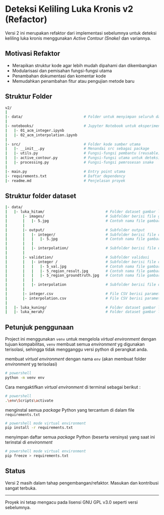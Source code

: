 # Deteksi Keliling Luka Kronis v2 (Refactor)

Versi 2 ini merupakan refaktor dari implementasi sebelumnya untuk deteksi keliling luka kronis menggunakan _Active Contour (Snake)_ dan variannya.

## Motivasi Refaktor

- Merapikan struktur kode agar lebih mudah dipahami dan dikembangkan
- Modularisasi dan pemisahan fungsi-fungsi utama
- Penambahan dokumentasi dan komentar kode
- Memudahkan penambahan fitur atau pengujian metode baru

## Struktur Folder

```bash
v2/
|
|- data/                            # Folder untuk menyimpan seluruh dataset
|
|- notebooks/                       # Jupyter Notebook untuk eksperimen, testing, dan catatan
|   |- 01_acm_integer.ipynb
|   |- 02_acm_interpolation.ipynb
|
|- src/                             # Folder kode sumber utama
|   |- __init__.py                  # Menandai src sebagai package
|   |- utils.py                     # Fungsi-fungsi pembantu (reusable)
|   |- active_contour.py            # Fungsi-fungsi utama untuk deteksi keliling menggunakan active contour (snake)
|   |- processing.py                # Fungsi-fungsi pemrosesan snake
|
|- main.py                          # Entry point utama
|- requirements.txt                 # Daftar dependency
|- readme.md                        # Penjelasan proyek
```

## Struktur folder dataset

```bash
|- data/
|   |- luka_hitam/                            # Folder dataset gambar luka dengan karakteristik warna hitam
|       |- images/                            # Subfolder berisi file gambar yg siap di proses
|       |   |- 5.jpg                          # Contoh nama file gambar luka
|       |
|       |- output/                            # Subfolder output
|       |   |- integer/                       # Subfolder berisi file output hasil deteksi menggunakan acm integer
|       |   |   |- 5.jpg                      # Contoh nama file gambar hasil deteksi
|       |   |
|       |   |- interpolation/                 # Subfolder berisi file output hasil deteksi menggunakan acm interpolasi
|       |
|       |- validation/                        # Subfolder validasi
|       |   |- integer /                      # Subfolder berisi file output hasil deteksi menggunakan acm integer
|       |   |   |- 5_val.jpg                  # Contoh nama file gambar hasil validasi (berdasarkan region)
|       |   |   |- 5_region_result.jpg        # Contoh nama file gambar region kurva hasil deteksi
|       |   |   |- 5_region_groundtruth.jpg   # Contoh nama file gambar region kurva groundtruth
|       |   |
|       |   |- interpolation                  # Subfolder berisi file output hasil deteksi menggunakan acm interpolasi
|       |
|       |- integer.csv                        # File CSV berisi parameter dan hasil deteksi dengan acm integer
|       |- interpolation.csv                  # File CSV berisi parameter dan hasil deteksi dengan interpolasi
|
|   |- luka_kuning/                           # Folder dataset gambar luka dengan karakteristik warna kuning
|   |- luka_merah/                            # Folder dataset gambar luka dengan karakteristik warna merah
```

## Petunjuk penggunaan

Project ini menggunakan `venv` untuk mengelola _virtual environment_ dengan tujuan kompabilitas, `venv` membuat semua _environment_ yg digunakan terisolasi, sehingga tidak mengganggu versi python di perangkat anda.

membuat _virtual environment_ dengan nama `env` (akan membuat folder _environment_ yg terisolasi)

```bash
# powershell
python -m venv env
```

Cara mengaktifkan _virtual environment_ di terminal sebagai berikut :

```bash
# powershell
.\env\Scripts\activate
```

menginstal semua _package_ Python yang tercantum di dalam file `requirements.txt`

```bash
# powershell mode virtual environment
pip install -r requirements.txt
```

menyimpan daftar semua _package_ Python (beserta versinya) yang saat ini terinstal di _environment_

```bash
# powershell mode virtual environment
pip freeze > requirements.txt
```

## Status

Versi 2 masih dalam tahap pengembangan/refaktor. Masukan dan kontribusi sangat terbuka.

---

Proyek ini tetap mengacu pada lisensi GNU GPL v3.0 seperti versi sebelumnya.
